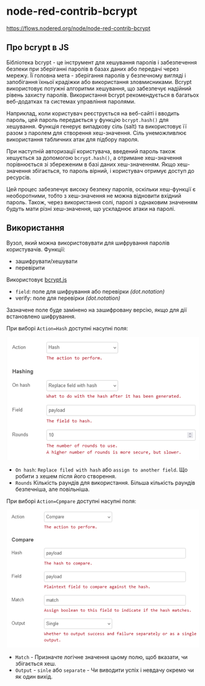 # node-red-contrib-bcrypt

https://flows.nodered.org/node/node-red-contrib-bcrypt

## Про bcrypt в JS

Бібліотека bcrypt - це інструмент для хешування паролів і забезпечення  безпеки при зберіганні паролів в базах даних або передачі через мережу.  Її головна мета - зберігання паролів у безпечному вигляді і запобігання  їхньої крадіжки або використання зловмисниками. Bcrypt використовує  потужні алгоритми хешування, що забезпечує надійний рівень захисту  паролів. Використання bcrypt рекомендується в багатьох веб-додатках та  системах управління паролями.

Наприклад, коли користувач реєструється на веб-сайті і вводить пароль, цей пароль передається у функцію `bcrypt.hash()` для хешування. Функція генерує випадкову сіль (salt) та використовує її разом з паролем для створення хеш-значення. Сіль унеможливлює використання табличних атак для підбору пароля.

При наступній авторизації користувача, введений пароль також хешується за допомогою `bcrypt.hash()`, а отримане хеш-значення порівнюється зі збереженим в базі даних хеш-значенням. Якщо хеш-значення збігається, то пароль вірний, і користувач отримує доступ до ресурсів.

Цей процес забезпечує високу безпеку паролів, оскільки хеш-функції є необоротними, тобто з хеш-значення не можна відновити вхідний пароль. Також, через використання солі, паролі з однаковим значенням будуть мати різні хеш-значення, що ускладнює атаки на паролі.

## Використання

Вузол, який можна використовувати для шифрування паролів користувачів. Функції:

- зашифрувати/хешувати
- перевірити

Використовує [bcrypt.js](https://github.com/dcodeIO/bcrypt.js)

- `field`: поле для шифрування або перевірки *(dot.notation)*    
- verify: поле для перевірки *(dot.notation)*

Зазначене поле буде замінено на зашифровану версію, якщо для дії встановлено шифрування. 

При виборі `Action=Hash` доступні насупні поля:

![image-20230504114547485](media/image-20230504114547485.png)

- `On hash`: `Replace filed with hash`  або `assign to another field`. Що робити з хешем після його створення. 
- `Rounds` Кількість раундів для використання. Більша кількість раундів безпечніша, але повільніша.

При виборі `Action=Cpmpare` доступні насупні поля:

![image-20230504114729788](media/image-20230504114729788.png)

- `Match`  - Призначте логічне значення цьому полю, щоб вказати, чи збігається хеш.
- `Output` - `sinle` або `separate` - Чи виводити успіх і невдачу окремо чи як один вихід.  